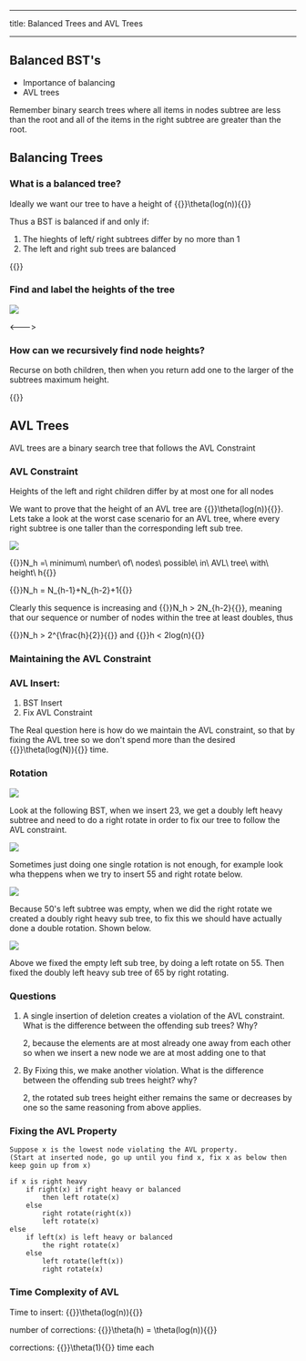 
---

title: Balanced Trees and AVL Trees

---

## Balanced BST's

- Importance of balancing
- AVL trees

Remember binary search trees where all items in  nodes subtree are less than the root and all of the items in the right subtree are greater than the root.

## Balancing Trees

### What is a balanced tree?

Ideally we want our tree to have a height of {{<katex>}}\theta(log(n)){{</katex>}}

Thus a BST is balanced if and only if:

1. The hieghts of left/ right subtrees differ by no more than 1
2. The left and right sub trees are balanced

{{<columns>}}

### Find and label the heights of the tree

![](/images/bst0.png)

<--->

### How can we recursively find node heights?

Recurse on both children, then when you return add one to the larger of the subtrees maximum height.

{{</columns>}}

## AVL Trees

AVL trees are a binary search tree that follows the AVL Constraint

### AVL Constraint

Heights of the left and right children differ by at most one for all nodes

We want to prove that the height of an AVL tree are {{<katex>}}\theta(log(n)){{</katex>}}. Lets take a look at the worst case scenario for an AVL tree, where every right subtree is one taller than the corresponding left sub tree.

![](/images/bst1.png)

{{<katex>}}N_h =\ minimum\ number\ of\ nodes\ possible\ in\ AVL\ tree\ with\ height\ h{{</katex>}}

{{<katex>}}N_h = N_{h-1}+N_{h-2}+1{{</katex>}}  

Clearly this sequence is increasing and  {{<katex>}}N_h > 2N_{h-2}{{</katex>}}, meaning that our sequence or number of nodes within the tree at least doubles, thus

{{<katex>}}N_h > 2^{\frac{h}{2}}{{</katex>}} and {{<katex>}}h < 2log(n){{</katex>}}

### Maintaining the AVL Constraint

### AVL Insert:

1. BST Insert
2. Fix AVL Constraint

The Real question here is how do we maintain the AVL constraint, so that by fixing the AVL tree so we don't spend more than the desired {{<katex>}}\theta(log(N)){{</katex>}} time.

### Rotation

![](/images/bst2.png)

Look at the following BST, when we insert 23, we get a doubly left heavy subtree and need to do a right rotate in order to fix our tree to follow the AVL constraint.

![](/images/bst3.png)

Sometimes just doing one single rotation is not enough, for example look wha theppens when we try to insert 55 and right rotate below.

![](/images/bst4.png)

Because 50's left subtree was empty, when we did the right rotate we created a doubly right heavy sub tree, to fix this we should have actually done a double rotation. Shown below.

 

![](/images/bst5.png)

Above we fixed the empty left sub tree, by doing a left rotate on 55. Then fixed the doubly left heavy sub tree of 65 by right rotating.

### Questions

1. A single insertion of deletion creates a violation of the AVL constraint. What is the difference between the offending sub trees? Why?

    2, because the elements are at most already one away from each other so when we insert a new node we are at most adding one to that

2. By Fixing this, we make another violation. What is the difference between the offending sub trees height? why?

    2, the rotated sub trees height either remains the same or decreases by one so the same reasoning from above applies.

### Fixing the AVL Property

```
Suppose x is the lowest node violating the AVL property. 
(Start at inserted node, go up until you find x, fix x as below then 
keep goin up from x)

if x is right heavy
	if right(x) if right heavy or balanced
		then left rotate(x)
	else
		right rotate(right(x))
		left rotate(x)
else
	if left(x) is left heavy or balanced
		the right rotate(x)
	else 
		left rotate(left(x))
		right rotate(x)

```

### Time Complexity of AVL

Time to insert: {{<katex>}}\theta(log(n)){{</katex>}}

number of corrections: {{<katex>}}\theta(h) = \theta(log(n)){{</katex>}}

corrections: {{<katex>}}\theta(1){{</katex>}} time each